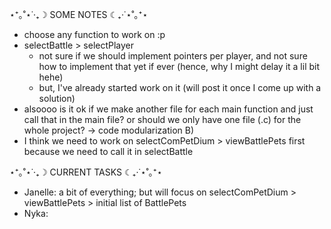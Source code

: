 ⋆⁺｡˚⋆˙‧₊☽ SOME NOTES ☾₊‧˙⋆˚｡⁺⋆
- choose any function to work on :p
- selectBattle > selectPlayer
  - not sure if we should implement pointers per player, and not sure how to implement that yet if ever (hence, why I might delay it a lil bit hehe)
  - but, I've already started work on it (will post it once I come up with a solution)
- alsoooo is it ok if we make another file for each main function and just call that in the main file? or should we only have one file (.c) for the whole project? -> code modularization B)
- I think we need to work on selectComPetDium > viewBattlePets first because we need to call it in selectBattle




⋆⁺｡˚⋆˙‧₊☽ CURRENT TASKS ☾₊‧˙⋆˚｡⁺⋆
- Janelle: a bit of everything; but will focus on selectComPetDium > viewBattlePets > initial list of BattlePets
- Nyka: 
